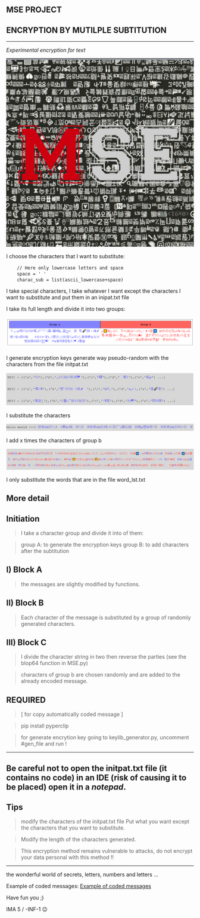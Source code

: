 ## MSE PROJECT 
## ENCRYPTION BY MUTILPLE SUBTITUTION
---------------------------------------

*Experimental encryption for text*

![Teaser image](DOC/ICON.jpg)

I choose the characters that I want to substitute:

		// Here only lowercase letters and space
		space = ' '
		charac_sub = list(ascii_lowercase+space)


I take special characters, I take whatever I want except the characters I want to substitute and put them in an inipat.txt file

I take its full length and divide it into two groups:

![group a and group b](./DOC/img_a.png)

I generate encryption keys generate way
pseudo-random with the characters from the file initpat.txt

![Encryption keys](./DOC/img_b.png)

I substitute the characters

![Encryption keys](./DOC/img_c.png)

I add x times the characters of group b

![Final result](./DOC/img_d.png)

I only substitute the words that are in the file word_lst.txt


More detail
---------------------

Initiation
-------------------------------------
> I take a character group and divide it into of them:

> group A: to generate the encryption keys
> group B: to add characters after the subtitution


I) Block A
-------------------------------------
> the messages are slightly modified by functions.


II) Block B
-------------------------------------
> Each character of the message is substituted by a group
> of randomly generated characters.


III) Block C
-------------------------------------
> I divide the character string in two then reverse the parties (see the blop64 function in MSE.py)

> characters of group b are chosen randomly and are added to the already encoded message.


REQUIRED 
-------------------------------------
> [ for copy automatically coded message ]

> pip install pyperclip

> for generate encrytion key going to keylib_generator.py, uncomment  #gen_file and run !

-------------------------------------


Be careful not to open the initpat.txt file (**it contains no code**) in an IDE (**risk of causing it to be placed**) open it in a ***notepad***.
-------------------------------------

Tips
---------------------------
> modify the characters of the initpat.txt file
> Put what you want except the characters
> that you want to substitute.

> Modify the length of the characters generated.

> This encryption method remains vulnerable
> to attacks, do not encrypt your data
> personal with this method !!

---------------------------
the wonderful world of secrets, letters,
numbers and letters ...

Example of coded messages: [Example of coded messages](https://solarissoftwarebulares.fun/)

Have fun you ;)


IMA 5 / -INF-1 😉
